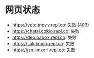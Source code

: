# 网页状态
- https://ypto.tnpyv.repl.co: 失败 (403)
- https://chatai.cokio.repl.co: 失败
- https://deo.babox.repl.co: 失败
- https://sak.kmco.repl.co: 失败
- https://jsn.limkon.repl.co: 失败
